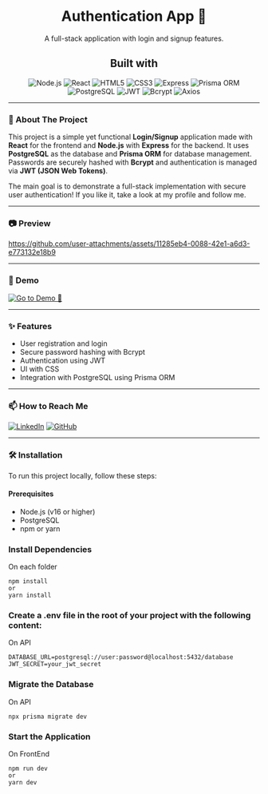 <div align="center">
   <h1>Authentication App 🚀</h1>
   <p>A full-stack application with login and signup features.</p>
</div>

<div align="center">
   <h2><strong>Built with</strong></h2>
   <img src="https://img.shields.io/badge/Node.js-339933?style=for-the-badge&logo=nodedotjs&logoColor=white" alt="Node.js"/>
   <img src="https://img.shields.io/badge/React-61DAFB?style=for-the-badge&logo=react&logoColor=black" alt="React"/>
   <img src="https://img.shields.io/badge/HTML5-E34F26?style=for-the-badge&logo=html5&logoColor=white" alt="HTML5"/>
   <img src="https://img.shields.io/badge/CSS3-1572B6?style=for-the-badge&logo=css3&logoColor=white" alt="CSS3"/>
   <img src="https://img.shields.io/badge/Express.js-%23404d59.svg?style=for-the-badge&logo=express&logoColor=%2361DAFB" alt="Express"/>
   <img src="https://img.shields.io/badge/Prisma-2D3748?style=for-the-badge&logo=prisma&logoColor=white" alt="Prisma ORM"/>
   <img src="https://img.shields.io/badge/PostgreSQL-4169E1?style=for-the-badge&logo=postgresql&logoColor=white" alt="PostgreSQL"/>
   <img src="https://img.shields.io/badge/JWT-000000?style=for-the-badge&logo=jsonwebtokens&logoColor=white" alt="JWT"/>
   <img src="https://img.shields.io/badge/Bcrypt-00599C?style=for-the-badge&logo=gnubash&logoColor=white" alt="Bcrypt"/>
   <img src="https://img.shields.io/badge/Axios-5A29E4?style=for-the-badge&logo=axios&logoColor=white" alt="Axios"/>
</div>

---

### 📖 About The Project

This project is a simple yet functional **Login/Signup** application made with **React** for the frontend and **Node.js** with **Express** for the backend. It uses **PostgreSQL** as the database and **Prisma ORM** for database management. Passwords are securely hashed with **Bcrypt** and authentication is managed via **JWT (JSON Web Tokens)**.

The main goal is to demonstrate a full-stack implementation with secure user authentication!
If you like it, take a look at my profile and follow me.

---

### 📷 Preview

https://github.com/user-attachments/assets/11285eb4-0088-42e1-a6d3-e773132e18b9

---
### 🚀 Demo

[![Go to Demo 🚀](https://img.shields.io/badge/Ver%20Demo%20Online-007bff?style=for-the-badge)](https://authenticationapp-diogosimao.netlify.app/)

---

### ✨ Features

- User registration and login
- Secure password hashing with Bcrypt
- Authentication using JWT
- UI with CSS
- Integration with PostgreSQL using Prisma ORM

---

### 📫 How to Reach Me

[![LinkedIn](https://img.shields.io/badge/LinkedIn-0A66C2?style=for-the-badge&logo=linkedin&logoColor=white)](https://linkedin.com/in/diogosimaosilva)
[![GitHub](https://img.shields.io/badge/GitHub-181717?style=for-the-badge&logo=github&logoColor=white)](https://github.com/DiogoSimaoPT)

---

### 🛠️ Installation

To run this project locally, follow these steps:

#### Prerequisites

- Node.js (v16 or higher)
- PostgreSQL
- npm or yarn

### Install Dependencies

On each folder

```
npm install
or
yarn install
```

### Create a .env file in the root of your project with the following content:

On API

```
DATABASE_URL=postgresql://user:password@localhost:5432/database
JWT_SECRET=your_jwt_secret
```

### Migrate the Database

On API

```
npx prisma migrate dev
```

### Start the Application

On FrontEnd

```
npm run dev
or
yarn dev
```
